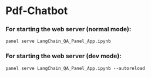 # Pdf-Chatbot

### For starting the web server (normal mode):
`panel serve LangChain_QA_Panel_App.ipynb`

### For starting the web server (dev mode):
`panel serve LangChain_QA_Panel_App.ipynb --autoreload`